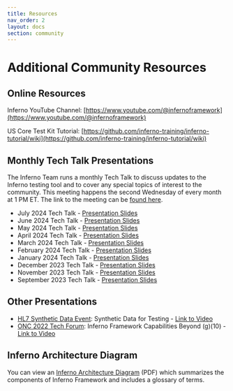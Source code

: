 ```yaml
---
title: Resources
nav_order: 2 
layout: docs
section: community
---
```


# Additional Community Resources

## Online Resources

Inferno YouTube Channel: [https://www.youtube.com/@infernoframework](https://www.youtube.com/@infernoframework)

US Core Test Kit Tutorial: [https://github.com/inferno-training/inferno-tutorial/wiki](https://github.com/inferno-training/inferno-tutorial/wiki)

## Monthly Tech Talk Presentations

The Inferno Team runs a monthly Tech Talk to discuss updates to the Inferno testing tool and to cover any special topics of interest to the community. This meeting happens the second Wednesday of every month at 1 PM ET. The link to the meeting can be [found here](https://global.gotomeeting.com/join/774619365).

- July 2024 Tech Talk - [Presentation Slides](/download/Inferno_Tech_Talk_Jul_10_2024.pdf)
- June 2024 Tech Talk - [Presentation Slides](/download/Inferno_Tech_Talk_Jun_12_2024.pdf)
- May 2024 Tech Talk - [Presentation Slides](/download/Inferno_Tech_Talk_May_8_2024.pdf)
- April 2024 Tech Talk - [Presentation Slides](/download/Inferno_Tech_Talk_Apr_10_2024.pdf)
- March 2024 Tech Talk - [Presentation Slides](/download/Inferno_Tech_Talk_Mar_13_2024.pdf)
- February 2024 Tech Talk - [Presentation Slides](/download/Inferno_Tech_Talk_Feb_14_2024.pdf)
- January 2024 Tech Talk - [Presentation Slides](/download/Inferno_Tech_Talk_Jan_10_2024.pdf)
- December 2023 Tech Talk - [Presentation Slides](/download/Inferno_Tech_Talk_Dec_13_2023.pdf)
- November 2023 Tech Talk - [Presentation Slides](/download/Inferno_Tech_Talk_Nov_8_2023.pdf)
- September 2023 Tech Talk - [Presentation Slides](/download/Inferno_Tech_Talk_Sep_13_2023.pdf)

## Other Presentations

- [HL7 Synthetic Data Event](https://confluence.hl7.org/pages/viewpage.action?pageId=184922592): Synthetic Data for Testing - [Link to Video](https://youtu.be/WcMfL4tQEOQ?si=hJWOt13Ouo2JLQW5&t=2723)
- [ONC 2022 Tech Forum](https://www.healthit.gov/news/events/2022-onc-virtual-tech-forum): Inferno Framework Capabilities Beyond (g)(10) - [Link to Video](https://www.youtube.com/watch?v=epf7OHPaeZ0)

## Inferno Architecture Diagram

You can view an [Inferno Architecture Diagram](/download/Inferno_Architecture.pdf) (PDF) which summarizes the components of Inferno Framework and includes a glossary of terms.
